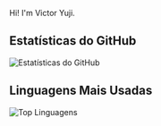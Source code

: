 Hi! I'm Victor Yuji.

## Estatísticas do GitHub
![Estatísticas do GitHub](https://github-readme-stats.vercel.app/api?username=VictorYJM&show_icons=true&theme=dark)

## Linguagens Mais Usadas
![Top Linguagens](https://github-readme-stats.vercel.app/api/top-langs/?username=VictorYJM&layout=compact&theme=dark)
